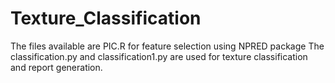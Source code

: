 # Texture_Classification
The files available are PIC.R for feature selection using NPRED package
The classification.py and classification1.py are used for texture classification and report generation.
